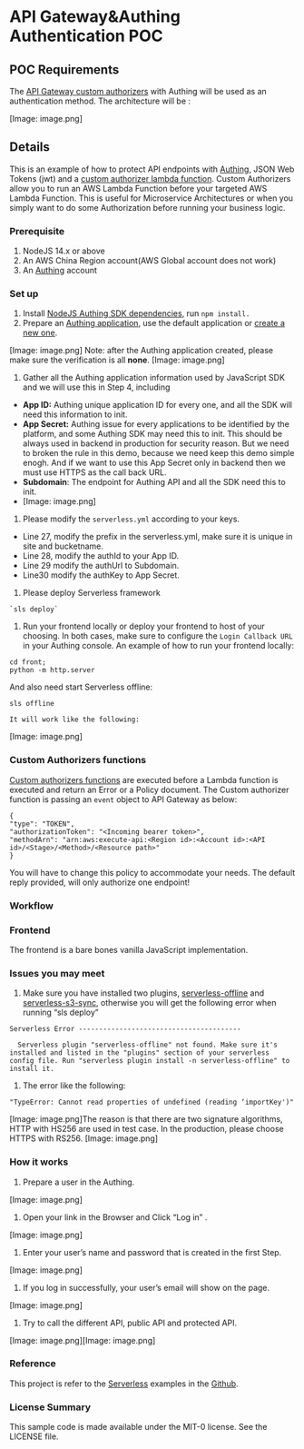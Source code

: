 # API Gateway&Authing Authentication POC

### 

## POC Requirements

The [API Gateway custom authorizers](https://aws.amazon.com/blogs/compute/introducing-custom-authorizers-in-amazon-api-gateway/) with Authing will be used as an authentication method. The architecture will be :

[Image: image.png]


## Details 

This is an example of how to protect API endpoints with [Authing](https://authing.cn/), JSON Web Tokens (jwt) and a [custom authorizer lambda function](https://serverless.com/framework/docs/providers/aws/events/apigateway#http-endpoints-with-custom-authorizers).
Custom Authorizers allow you to run an AWS Lambda Function before your targeted AWS Lambda Function. This is useful for Microservice Architectures or when you simply want to do some Authorization before running your business logic.

### Prerequisite

1. NodeJS 14.x or above
2. An AWS China Region account(AWS Global account does not work)
3. An [Authing](https://authing.cn/) account

### Set up

1. Install [NodeJS Authing SDK dependencies](https://docs.authing.cn/v2/reference/sdk-for-node/), run `npm install.`
2. Prepare an [Authing application](https://docs.authing.cn/v2/guides/app/), use the default application or [create a new one](https://docs.authing.cn/v2/guides/app/create-app.html). 

[Image: image.png] Note: after the Authing application created,  please make sure the verification is all **none**.
[Image: image.png]
1. Gather all the Authing application information used by JavaScript SDK and we will use this in Step 4, including

* **App ID:**  Authing unique application ID for every one, and all the SDK will need this information to init.
* **App Secret:** Authing issue for every applications to be identified by the platform, and some Authing SDK may need this to init. This should be always used in backend in production for security reason. But we need to broken the rule in this demo, because we need keep this demo simple enogh. And if we want to use this App Secret only in backend then we must use HTTPS as the call back URL.
* **Subdomain**: The endpoint for Authing API and all the SDK need this to init.
* [Image: image.png]

1. Please modify the `serverless.yml` according to your keys.

* Line 27, modify the prefix in the serverless.yml,  make sure it is unique in site and bucketname.
* Line 28, modify the authId to your App ID.
* Line 29 modify the authUrl to Subdomain.
* Line30 modify the authKey to App Secret.

1. Please deploy Serverless framework 

```
`sls deploy`
```

1. Run your frontend locally or deploy your frontend to host of your choosing. In both cases, make sure to configure the `Login Callback URL` in your Authing console. An example of how to run your frontend locally:

```
cd front;
python -m http.server
```

And also need start Serverless offline:

```
sls offline
```

    It will work like the following:
[Image: image.png]

### Custom Authorizers functions

[Custom authorizers functions](https://aws.amazon.com/blogs/compute/introducing-custom-authorizers-in-amazon-api-gateway/) are executed before a Lambda function is executed and return an Error or a Policy document.
The Custom authorizer function is passing an `event` object to API Gateway as below:


```
{
"type": "TOKEN",
"authorizationToken": "<Incoming bearer token>",
"methodArn": "arn:aws:execute-api:<Region id>:<Account id>:<API id>/<Stage>/<Method>/<Resource path>"
}
```

You will have to change this policy to accommodate your needs. The default reply provided, will only authorize one endpoint!


### Workflow 

### Frontend

The frontend is a bare bones vanilla JavaScript implementation.

### Issues you may meet

1. Make sure you have installed two plugins, [serverless-offline](https://www.serverless.com/plugins/serverless-offline#installation) and [serverless-s3-sync](https://www.serverless.com/plugins/serverless-s3-sync), otherwise you will get the following error when running “sls deploy”

```
Serverless Error ----------------------------------------
 
  Serverless plugin "serverless-offline" not found. Make sure it's installed and listed in the "plugins" section of your serverless config file. Run "serverless plugin install -n serverless-offline" to install it.
```

1. The error like the following:

```
"TypeError: Cannot read properties of undefined (reading ‘importKey')"
```

[Image: image.png]The reason is that there are two signature algorithms,  HTTP with HS256 are used in test case. In the production, please choose HTTPS with RS256.
[Image: image.png]

### How it works

1. Prepare a user in the Authing.

[Image: image.png]
1. Open your link in the Browser and Click “Log in” .

[Image: image.png]
1. Enter your user’s name and password that is created in the first Step. 

[Image: image.png]
1. If you log in successfully, your user’s email will show on the page.

[Image: image.png]
1. Try to call the different API, public API and protected API.

[Image: image.png][Image: image.png]
### Reference

This project is refer to the [Serverless](http://serverless.com/) examples in the [Github](https://github.com/serverless/examples).

### License Summary

This sample code is made available under the MIT-0 license. See the LICENSE file.
